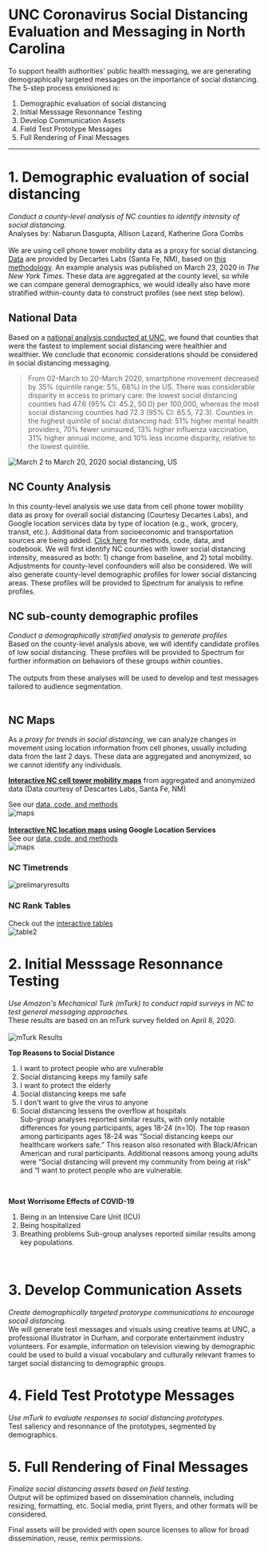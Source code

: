 # UNC Coronavirus Social Distancing Evaluation and Messaging in North Carolina

To support health authorities' public health messaging, we are generating demographically targeted messages on the importance of social distancing. The 5-step process envisioned is:

1. Demographic evaluation of social distancing
2. Initial Messsage Resonnance Testing
3. Develop Communication Assets
4. Field Test Prototype Messages
5. Full Rendering of Final Messages

----

# 1. Demographic evaluation of social distancing
*Conduct a county-level analysis of NC counties to identify intensity of social distancing.*<br>
Analyses by: Nabarun Dasgupta, Allison Lazard, Katherine Gora Combs<br>
<br>
We are using cell phone tower mobility data as a proxy for social distancing. [Data](https://github.com/descarteslabs/DL-COVID-19) are provided by Decartes Labs (Santa Fe, NM), based on [this methodology](https://www.descarteslabs.com/wp-content/uploads/2020/03/mobility-v097.pdf). An example analysis was published on March 23, 2020 in *The New York Times*. These data are aggregated at the county level, so while we can compare general demographics, we would ideally also have more stratified within-county data to construct profiles (see next step below).

## National Data
Based on a [national analysis conducted at UNC](https://opioiddatalab.github.io/covid/locationcovid.html), we found that counties that were the fastest to implement social distancing were healthier and wealthier. We conclude that economic considerations should be considered in social distancing messaging.<br>

> From 02-March to 20-March 2020, smartphone movement decreased by 35% (quintile range: 5%, 68%) in the US. There was considerable disparity in access to primary care: the lowest social distancing counties had 47.6 (95% CI: 45.2, 50.0) per 100,000, whereas the most social distancing counties had 72.3 (95% CI: 65.5, 72.3). Counties in the highest quintile of social distancing had: 51% higher mental health providers, 70% fewer uninsured, 13% higher influenza vaccination, 31% higher annual income, and 10% less income disparity, relative to the lowest quintile.<br>

![March 2 to March 20, 2020 social distancing, US](https://opioiddatalab.github.io/covidnc/figure1.png)

## NC County Analysis
In this county-level analysis we use data from cell phone tower mobility data as proxy for overall social distancing (Courtesy Decartes Labs), and Google location services data by type of location (e.g., work, grocery, transit, etc.). Additional data from socioeconomic and transportation sources are being added. [Click here](https://github.com/opioiddatalab/covidnc/blob/master/docs/datamethods.md) for methods, code, data, and codebook. We will first identify NC counties with lower social distancing intensity, measured as both: 1) change from baseline, and 2) total mobility. Adjustments for county-level confounders will also be considered. We will also generate county-level demographic profiles for lower social distancing areas. These profiles will be provided to Spectrum for analysis to refine profiles.
<br>
## NC sub-county demographic profiles
*Conduct a demographically stratified analysis to generate profiles*<br>
Based on the county-level analysis above, we will identify candidate profiles of low social distancing. These profiles will be provided to Spectrum for further information on behaviors of these groups *within* counties.<br>
<br>
The outputs from these analyses will be used to develop and test messages tailored to audience segmentation.<br>
<br>

## NC Maps
As a *proxy for trends in social distancing*, we can analyze changes in movement using location information from cell phones, usually including data from the last 2 days. These data are aggregated and anonymized, so we cannot identify any individuals.
<br>

**[Interactive NC cell tower mobility maps](https://public.tableau.com/profile/katherine.gora.combs4747#!/vizhome/SocialDistancinginNC-Updated413/Dashboard1)** from aggregated and anonymized data (Data courtesy of Descartes Labs, Santa Fe, NM)
<br>

See our [data, code, and methods](https://github.com/opioiddatalab/covidnc/blob/master/docs/datamethods.md)
<br>
![maps](https://opioiddatalab.github.io/covidnc/ncmobilitymaps.png)<br>
<br>
**[Interactive NC location maps](https://public.tableau.com/profile/katherine.gora.combs4747#!/vizhome/shared/CN3HH2ZQY) using Google Location Services**
<br>
See our [data, code, and methods](https://github.com/opioiddatalab/covidnc/blob/master/docs/datamethods.md)
<br>
![maps](https://github.com/opioiddatalab/covidnc/blob/master/docs/googlemobilitymaps.png)
<br>
### NC Timetrends
![prelimaryresults](https://opioiddatalab.github.io/covidnc/nc_mobility_change.png)<br>

### NC Rank Tables
Check out the [interactive tables](https://public.tableau.com/profile/katherine.gora.combs4747#!/vizhome/ComparingQuintilesbyCounty-Updated413/Dashboard2)
<br>
![table2](https://github.com/opioiddatalab/covidnc/blob/master/docs/ncmobilitytable.png)

# 2. Initial Messsage Resonnance Testing
*Use Amazon's Mechanical Turk (mTurk) to conduct rapid surveys in NC to test general messaging approaches.*<br>
These results are based on an mTurk survey fielded on April 8, 2020.<br>
<br>
![mTurk Results](https://opioiddatalab.github.io/covidnc/firstresultstable.png)

**Top Reasons to Social Distance**
1. I want to protect people who are vulnerable
2. Social distancing keeps my family safe
3. I want to protect the elderly
4. Social distancing keeps me safe
5. I don't want to give the virus to anyone
6. Social distancing lessens the overflow at hospitals
<br>Sub-group analyses reported similar results, with only notable differences for young participants, ages 18-24 (n=10). The top reason among participants ages 18-24 was “Social distancing keeps our healthcare workers safe.” This reason also resonated with Black/African American and rural participants. Additional reasons among young adults were “Social distancing will prevent my community from being at risk” and “I want to protect people who are vulnerable.
<br>

**Most Worrisome Effects of COVID-19**
1. Being in an Intensive Care Unit (ICU)
2. Being hospitalized
3. Breathing problems
Sub-group analyses reported similar results among key populations.
<br>

# 3. Develop Communication Assets
*Create demographically targeted protorype communications to encourage socail distancing.*<br>
We will generate test messages and visuals using creative teams at UNC, a professional illustrator in Durham, and corporate entertainment industry volunteers. For example, information on television viewing by demographic could be used to build a visual vocabulary and culturally relevant frames to target social distancing to demographic groups.
<br>

# 4. Field Test Prototype Messages
*Use mTurk to evaluate responses to social distancing prototypes.*<br>
Test saliency and resonnance of the prototypes, segmented by demographics.
<br>

# 5. Full Rendering of Final Messages
*Finalize social distancing assets based on field testing.*<br>
Output will be optimized based on dissemination channels, including resizing, formatting, etc. Social media, print flyers, and other formats will be considered.<br>

Final assets will be provided with open source licenses to allow for broad dissemination, reuse, remix permissions.<br>


